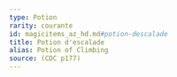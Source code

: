 ```yaml
---
type: Potion
rarity: courante
id: magicitems_az_hd.md#potion-descalade
title: Potion d'escalade
alias: Potion of Climbing
source: (CDC p177)
---
```



